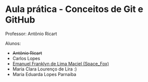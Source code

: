 # Aula prática - Conceitos de Git e GitHub

Professor: Antônio Ricart

Alunos:
- ~~Antônio Ricart~~
- Carlos Lopes
- [Emanuel Franklyn de Lima Maciel (Space_Fox)](https://github.com/emanuelfranklyn)
- Maria Clara Lourenço de Lira :)
- Maria Eduarda Lopes Parnaiba

